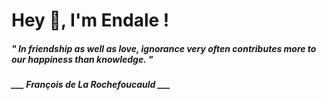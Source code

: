 <h1 title="head"> Hey 👋, I'm Endale !</h1>

**<h5><i>" In friendship as well as love, ignorance very often contributes more to our happiness than knowledge. "</i></h5>**

*<b>___ François de La Rochefoucauld ___</b>*
